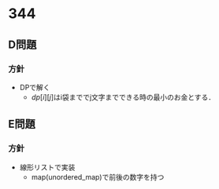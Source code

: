 # 344
## D問題
### 方針
- DPで解く
    - $`dp[i][j]`$はi袋まででj文字までできる時の最小のお金とする．
## E問題
### 方針
- 線形リストで実装
    - map(unordered_map)で前後の数字を持つ